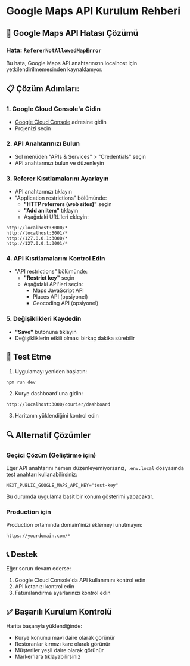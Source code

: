 # Google Maps API Kurulum Rehberi

## 🔧 Google Maps API Hatası Çözümü

### Hata: `RefererNotAllowedMapError`

Bu hata, Google Maps API anahtarınızın localhost için yetkilendirilmemesinden kaynaklanıyor.

## 📋 Çözüm Adımları:

### 1. Google Cloud Console'a Gidin
- [Google Cloud Console](https://console.cloud.google.com/) adresine gidin
- Projenizi seçin

### 2. API Anahtarınızı Bulun
- Sol menüden "APIs & Services" > "Credentials" seçin
- API anahtarınızı bulun ve düzenleyin

### 3. Referer Kısıtlamalarını Ayarlayın
- API anahtarınızı tıklayın
- "Application restrictions" bölümünde:
  - **"HTTP referrers (web sites)"** seçin
  - **"Add an item"** tıklayın
  - Aşağıdaki URL'leri ekleyin:

```
http://localhost:3000/*
http://localhost:3001/*
http://127.0.0.1:3000/*
http://127.0.0.1:3001/*
```

### 4. API Kısıtlamalarını Kontrol Edin
- "API restrictions" bölümünde:
  - **"Restrict key"** seçin
  - Aşağıdaki API'leri seçin:
    - Maps JavaScript API
    - Places API (opsiyonel)
    - Geocoding API (opsiyonel)

### 5. Değişiklikleri Kaydedin
- **"Save"** butonuna tıklayın
- Değişikliklerin etkili olması birkaç dakika sürebilir

## 🚀 Test Etme

1. Uygulamayı yeniden başlatın:
```bash
npm run dev
```

2. Kurye dashboard'una gidin:
```
http://localhost:3000/courier/dashboard
```

3. Haritanın yüklendiğini kontrol edin

## 🔍 Alternatif Çözümler

### Geçici Çözüm (Geliştirme için)
Eğer API anahtarını hemen düzenleyemiyorsanız, `.env.local` dosyasında test anahtarı kullanabilirsiniz:

```env
NEXT_PUBLIC_GOOGLE_MAPS_API_KEY="test-key"
```

Bu durumda uygulama basit bir konum gösterimi yapacaktır.

### Production için
Production ortamında domain'inizi eklemeyi unutmayın:

```
https://yourdomain.com/*
```

## 📞 Destek

Eğer sorun devam ederse:
1. Google Cloud Console'da API kullanımını kontrol edin
2. API kotanızı kontrol edin
3. Faturalandırma ayarlarınızı kontrol edin

## ✅ Başarılı Kurulum Kontrolü

Harita başarıyla yüklendiğinde:
- Kurye konumu mavi daire olarak görünür
- Restoranlar kırmızı kare olarak görünür
- Müşteriler yeşil daire olarak görünür
- Marker'lara tıklayabilirsiniz 